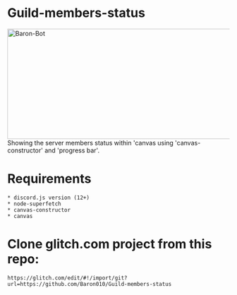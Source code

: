 # Guild-members-status

<img width="540" height="250" align="center" style="float: left; margin: 0 10px 0 0;" alt="Baron-Bot" src="https://media.discordapp.net/attachments/645077395874906133/697290495486853160/BY_TI_TO-members.jpg">

Showing the server members status within 'canvas using 'canvas-constructor' and 'progress bar'.

# Requirements

```fix
* discord.js version (12+)
* node-superfetch
* canvas-constructor
* canvas
```

# Clone glitch.com project from this repo: 

```
https://glitch.com/edit/#!/import/git?url=https://github.com/Baron010/Guild-members-status
```
